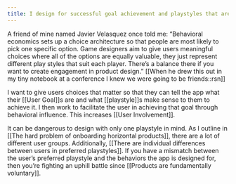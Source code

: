 ```yaml
---
title: I design for successful goal achievement and playstyles that are appropriate for the user
---
```

A friend of mine named Javier Velasquez once told me: “Behavioral economics sets up a choice architecture so that people are most likely to pick one specific option. Game designers aim to give users meaningful choices where all of the options are equally valuable, they just represent different play styles that suit each player. There’s a balance there if you want to create engagement in product design.” [[When he drew this out in my tiny notebook at a conference I knew we were going to be friends::rsn]]

I want to give users choices that matter so that they can tell the app what their [[User Goal]]s are and what [[playstyle]]s make sense to them to achieve it. I then work to facilitate the user in achieving that goal through behavioral influence. This increases [[User Involvement]].

It can be dangerous to design with only one playstyle in mind. As I outline in [[The hard problem of onboarding horizontal products]], there are a lot of different user groups. Additionally, [[There are individual differences between users in preferred playstyles]]. If you have a mismatch between the user’s preferred playstyle and the behaviors the app is designed for, then you’re fighting an uphill battle since [[Products are fundamentally voluntary]].
